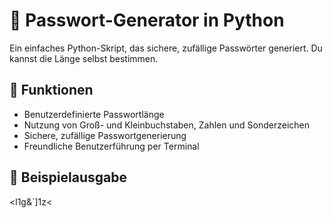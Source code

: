 # 🔐 Passwort-Generator in Python

Ein einfaches Python-Skript, das sichere, zufällige Passwörter generiert. Du kannst die Länge selbst bestimmen.

## 🚀 Funktionen

- Benutzerdefinierte Passwortlänge
- Nutzung von Groß- und Kleinbuchstaben, Zahlen und Sonderzeichen
- Sichere, zufällige Passwortgenerierung
- Freundliche Benutzerführung per Terminal

## 🧪 Beispielausgabe

<l1g&`]1z<
